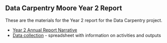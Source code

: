 ## Data Carpentry Moore Year 2 Report	

These are the materials for the Year 2 report for the
Data Carpentry project.

- [Year 2 Annual Report Narrative](
https://github.com/datacarpentry/reports/blob/master/Moore_year2/Moore_Year2_Annual_Report_Narrative.pdf)
- [Data collection](https://github.com/datacarpentry/reports/blob/master/Moore_year2/DataCarpentry_year2_Practices-Data-Collection.xlsx) - spreadsheet with information on activities and outputs
